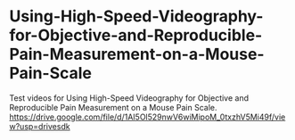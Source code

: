 # Using-High-Speed-Videography-for-Objective-and-Reproducible-Pain-Measurement-on-a-Mouse-Pain-Scale
Test videos for Using High-Speed Videography for Objective and Reproducible Pain Measurement on a Mouse Pain Scale.
https://drive.google.com/file/d/1AI5Ol529nwV6wiMipoM_0txzhV5Mi49f/view?usp=drivesdk
